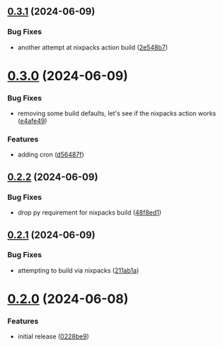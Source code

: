 ## [0.3.1](https://github.com/iloveitaly/github-overlord/compare/v0.3.0...v0.3.1) (2024-06-09)


### Bug Fixes

* another attempt at nixpacks action build ([2e548b7](https://github.com/iloveitaly/github-overlord/commit/2e548b795f3366951524bffbf3b6653b19d521ee))



# [0.3.0](https://github.com/iloveitaly/github-overlord/compare/v0.2.2...v0.3.0) (2024-06-09)


### Bug Fixes

* removing some build defaults, let's see if the nixpacks action works ([e4afe49](https://github.com/iloveitaly/github-overlord/commit/e4afe49a40f8a166c15c19148b2b9647ea5e704e))


### Features

* adding cron ([d56487f](https://github.com/iloveitaly/github-overlord/commit/d56487f3e7ad0071ca33cba715ecc4cadc1b2cec))



## [0.2.2](https://github.com/iloveitaly/github-overlord/compare/v0.2.1...v0.2.2) (2024-06-09)


### Bug Fixes

* drop py requirement for nixpacks build ([48f8ed1](https://github.com/iloveitaly/github-overlord/commit/48f8ed18be425215ff88e1f0c107005f075d24cd))



## [0.2.1](https://github.com/iloveitaly/github-overlord/compare/v0.2.0...v0.2.1) (2024-06-09)


### Bug Fixes

* attempting to build via nixpacks ([211ab1a](https://github.com/iloveitaly/github-overlord/commit/211ab1abff37a203e8a7206fc842dc1892eac3bf))



# [0.2.0](https://github.com/iloveitaly/github-overlord/compare/0228be966402f2ccf554a0c09ff5030db69985b8...v0.2.0) (2024-06-08)


### Features

* initial release ([0228be9](https://github.com/iloveitaly/github-overlord/commit/0228be966402f2ccf554a0c09ff5030db69985b8))



